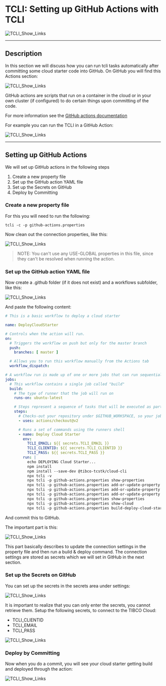 # TCLI: Setting up GitHub Actions with TCLI

![TCLI_Show_Links](imgs/007_GitHubActions.png)

---
## Description
In this section we will discuss how you can run tcli tasks automatically after committing some cloud starter code into GitHub. On GitHub you will find this Actions section:

![TCLI_Show_Links](imgs/007_GitHubActions_Repo.png)

GitHub actions are scripts that run on a container in the cloud or in your own cluster (if configured) to do certain things upon committing of the code.

For more information see the <a href="https://github.com/features/actions" target="_blank">GitHub actions documentation</a>

For example you can run the TCLI in a GitHub Action:

![TCLI_Show_Links](imgs/007_GitHubActions_TCLI.png)

---
## Setting up GitHub Actions

We will set up GitHub actions in the following steps

1. Create a new property file
2. Set up the GitHub action YAML file
3. Set up the Secrets on GitHub
4. Deploy by Committing

### Create a new property file

For this you will need to run the following:

```console
tcli -c -p github-actions.properties
```

Now clean out the connection properties, like this:

![TCLI_Show_Links](imgs/007_PropFile.png#zoom)

> NOTE: You can't use any USE-GLOBAL properties in this file, since they can't be resolved when running the action. 

### Set up the GitHub action YAML file

Now create a .github folder (if it does not exist) and a workflows subfolder, like this:

![TCLI_Show_Links](imgs/007_Yaml_Location.png#zoom)

And paste the following content:

```yaml
# This is a basic workflow to deploy a cloud starter

name: DeployCloudStarter

# Controls when the action will run.
on:
  # Triggers the workflow on push but only for the master branch
  push:
    branches: [ master ]

  # Allows you to run this workflow manually from the Actions tab
  workflow_dispatch:

# A workflow run is made up of one or more jobs that can run sequentially or in parallel
jobs:
  # This workflow contains a single job called "build"
  build:
    # The type of runner that the job will run on
    runs-on: ubuntu-latest

    # Steps represent a sequence of tasks that will be executed as part of the job
    steps:
      # Checks-out your repository under $GITHUB_WORKSPACE, so your job can access it
      - uses: actions/checkout@v2

      # Runs a set of commands using the runners shell
      - name: Deploy Cloud Starter
        env:
          TCLI_EMAIL: ${{ secrets.TCLI_EMAIL }}
          TCLI_CLIENTID: ${{ secrets.TCLI_CLIENTID }}
          TCLI_PASS: ${{ secrets.TCLI_PASS }}
        run: |
          echo DEPLOYING Cloud Starter...
          npm install
          npm install --save-dev @tibco-tcstk/cloud-cli
          npx tcli -v
          npx tcli -p github-actions.properties show-properties
          npx tcli -p github-actions.properties add-or-update-property -a DEFAULT:CloudLogin.email:none:$TCLI_EMAIL
          npx tcli -p github-actions.properties add-or-update-property -a DEFAULT:CloudLogin.clientID:none:$TCLI_CLIENTID
          npx tcli -p github-actions.properties add-or-update-property -a DEFAULT:CloudLogin.pass:none:$TCLI_PASS
          npx tcli -p github-actions.properties show-properties
          npx tcli -p github-actions.properties show-cloud
          npx tcli -p github-actions.properties build-deploy-cloud-starter
```

And commit this to GitHub.

The important part is this:

![TCLI_Show_Links](imgs/007_Yaml_Deploy.png#zoom)

This part basically describes to update the connection settings in the property file and then run a build & deploy command. The connection settings are stored as secrets which we will set in GitHub in the next section.

### Set up the Secrets on GitHub

You can set up the secrets in the secrets area under settings:

![TCLI_Show_Links](imgs/007_SecretsArea.png#zoom)

It is important to realize that you can only enter the secrets, you cannot retrieve them. Setup the following secrets, to connect to the TIBCO Cloud:

* TCLI_CLIENTID
* TCLI_EMAIL
* TCLI_PASS

![TCLI_Show_Links](imgs/007_Secrets.png#zoom)

### Deploy by Committing

Now when you do a commit, you will see your cloud starter getting build and deployed through the action:

![TCLI_Show_Links](imgs/007_Deployed.png#zoom)
